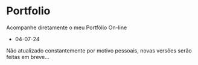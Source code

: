 # Portfolio
Acompanhe diretamente o meu Portfólio On-line

* 04-07-24

Não atualizado constantemente por motivo pessoais, novas versões serão feitas em breve...
